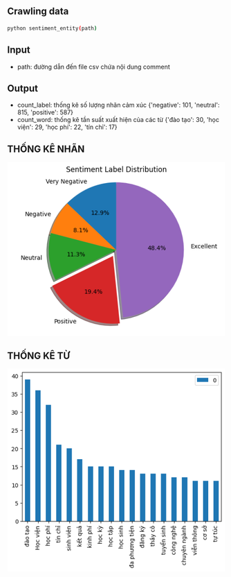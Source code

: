 ## Crawling data
```bash
python sentiment_entity(path)
```

## Input
- path: đường dẫn đến file csv chứa nội dung comment

## Output
- count_label: thống kê số lượng nhãn cảm xúc
{'negative': 101, 'neutral': 815, 'positive': 587}
- count_word: thống kê tần suất xuất hiện của các từ 
{'đào tạo': 30, 'học viện': 29, 'học phí': 22, 'tín chỉ': 17}


## THỐNG KÊ NHÃN

<p float="left" align="center">
    <img width="600" src="./count_label.png" />  
</p>


## THỐNG KÊ TỪ

<p float="left" align="center">
    <img width="600" src="./count_word.png" />  
</p>

